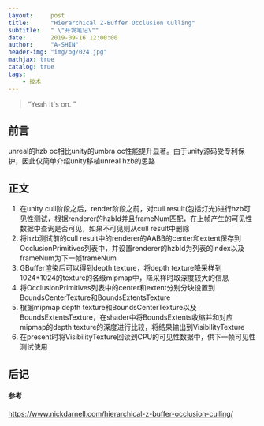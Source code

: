 ```yaml
---
layout:     post
title:      "Hierarchical Z-Buffer Occlusion Culling"
subtitle:   " \"开发笔记\""
date:       2019-09-16 12:00:00
author:     "A-SHIN"
header-img: "img/bg/024.jpg"
mathjax: true
catalog: true
tags:
    - 技术
---
```


> “Yeah It's on. ”

## 前言  
unreal的hzb oc相比unity的umbra oc性能提升显著。由于unity源码受专利保护，因此仅简单介绍unity移植unreal hzb的思路

## 正文  
1. 在unity cull阶段之后，render阶段之前，对cull result(包括灯光)进行hzb可见性测试，根据renderer的hzbId并且frameNum匹配，在上帧产生的可见性数据中查询是否可见，如果不可见则从cull result中删除
2. 将hzb测试前的cull result中的renderer的AABB的center和extent保存到OcclusionPrimitives列表中，并设置renderer的hzbId为列表的index以及frameNum为下一帧frameNum
3. GBuffer渲染后可以得到depth texture，将depth texture降采样到1024*1024的texture的各级mipmap中，降采样时取深度较大的信息
4. 将OcclusionPrimitives列表中的center和extent分别分块设置到BoundsCenterTexture和BoundsExtentsTexture
5. 根据mipmap depth texture和BoundsCenterTexture以及BoundsExtentsTexture，在shader中将BoundsExtents收缩并和对应mipmap的depth texture的深度进行比较，将结果输出到VisibilityTexture
6. 在present时将VisibilityTexture回读到CPU的可见性数据中，供下一帧可见性测试使用

## 后记  
#### 参考  
https://www.nickdarnell.com/hierarchical-z-buffer-occlusion-culling/